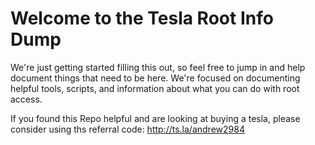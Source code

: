 # Welcome to the Tesla Root Info Dump

We're just getting started filling this out, so feel free to jump in and help document things that need to be here. We're focused on documenting helpful tools, scripts, and information about what you can do with root access. 

If you found this Repo helpful and are looking at buying a tesla, please consider using ths referral code: http://ts.la/andrew2984
